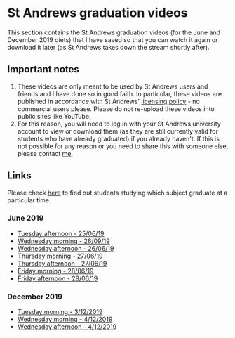 # St Andrews graduation videos
This section contains the St Andrews graduation videos (for the June and December 2019 diets) that I have saved so that you can watch it again or download it later (as St Andrews takes down the stream shortly after).

##  Important notes

 1. These videos are only meant to be used by St Andrews users and friends and I have done so in good faith. In particular, these videos are published in accordance with St Andrews' [licensing policy](https://www.st-andrews.ac.uk/graduation/watch-live/) - no commercial users please. Please do not re-upload these videos into public sites like YouTube.
 2. For this reason, you will need to log in with your St Andrews university account to view or download them (as they are still currently valid for students who have already graduated) if you already haven't. If this is not possible for any reason or you need to share this with someone else, please contact [me](mailto:dm282@st-andrews.ac.uk).
## Links

Please check [here](https://www.st-andrews.ac.uk/graduation/graduation-ceremonies/) to find out students studying which subject graduate at a particular time.

### June 2019
* [Tuesday afternoon - 25/06/19](https://universityofstandrews907-my.sharepoint.com/:v:/g/personal/dm282_st-andrews_ac_uk/EaVZSwLaREROtUMMvCnkUQMBTOKEgRSY3kPByzhHhluibQ?e=sZfrpV)
* [Wednesday morning - 26/09/19](https://universityofstandrews907-my.sharepoint.com/:v:/g/personal/dm282_st-andrews_ac_uk/ETtxQv80qCVJtI1rEjmfxZ4B2AW8GzxgoowMin_1qXt13w?e=RSB03o)
* [Wednesday afternoon - 26/06/19](https://universityofstandrews907-my.sharepoint.com/:v:/g/personal/dm282_st-andrews_ac_uk/EWbMDSLxNQdBm5yQh0QFXiABb95YOth6GCIlNY3RoZ8fTw?e=YpDEh3)
* [Thursday morning - 27/06/19](https://universityofstandrews907-my.sharepoint.com/:v:/g/personal/dm282_st-andrews_ac_uk/EUqRtdDx4f1Nrzq42pyaX24B9LyA5JSSJIefjd-j_E14pQ?e=9gI5qf)
* [Thursday afternoon - 27/06/19](https://universityofstandrews907-my.sharepoint.com/:v:/g/personal/dm282_st-andrews_ac_uk/EUHmtvT50RRNt7jIWuZORgsBHHqU87mBbuVU0r0pDjZPIA?e=7BPDkD)
* [Friday morning - 28/06/19](https://universityofstandrews907-my.sharepoint.com/:v:/g/personal/dm282_st-andrews_ac_uk/EY0CF08A94VEhEvgoTeZuN0Bi4U42BOc9vP-sJQTsAkyow?e=g2JClf)
* [Friday afternoon - 28/06/19](https://universityofstandrews907-my.sharepoint.com/:v:/g/personal/dm282_st-andrews_ac_uk/EXs8e7olAKVLgKbyANKz2OUBqXPJfPFD-k2VbwXRpMtJAQ?e=wckMMr)

### December 2019
* [Tuesday morning - 3/12/2019](https://universityofstandrews907-my.sharepoint.com/:v:/g/personal/dm282_st-andrews_ac_uk/EQWni0X0-y1BsociQbFnUlQBY3csifpVYRxChyAKkaWKog?e=DtXm54)
* [Wednesday morning - 4/12/2019](https://universityofstandrews907-my.sharepoint.com/:v:/g/personal/dm282_st-andrews_ac_uk/EZr7nRd4xbZIsKJufaDeRIQBaGR2QeShhPFSHPDqwwtAPw?e=EddZjz)
* [Wednesday afternoon - 4/12/2019](https://universityofstandrews907-my.sharepoint.com/:v:/g/personal/dm282_st-andrews_ac_uk/Ec7MM0Ca8rJAqfqou2ulQpMBKDnc5NuNDq1QtK6qgp7_bw?e=eWR5Ma)

